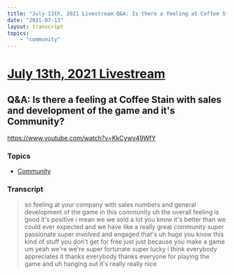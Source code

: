 ```yaml
---
title: "July 13th, 2021 Livestream Q&A: Is there a feeling at Coffee Stain with sales and development of the game and it's Community?"
date: "2021-07-13"
layout: transcript
topics:
    - "community"
---
```

# [July 13th, 2021 Livestream](../2021-07-13.md)
## Q&A: Is there a feeling at Coffee Stain with sales and development of the game and it's Community?
https://www.youtube.com/watch?v=KkCywy49WfY

### Topics
* [Community](../topics/community.md)

### Transcript

> so feeling at your company with sales numbers and general development of the game in this community uh the overall feeling is good it's positive i mean we we sold a lot you know it's better than we could ever expected and we have like a really great community super passionate super involved and engaged that's uh huge you know this kind of stuff you don't get for free just just because you make a game um yeah we're we're super fortunate super lucky i think everybody appreciates it thanks everybody thanks everyone for playing the game and uh hanging out it's really really nice
